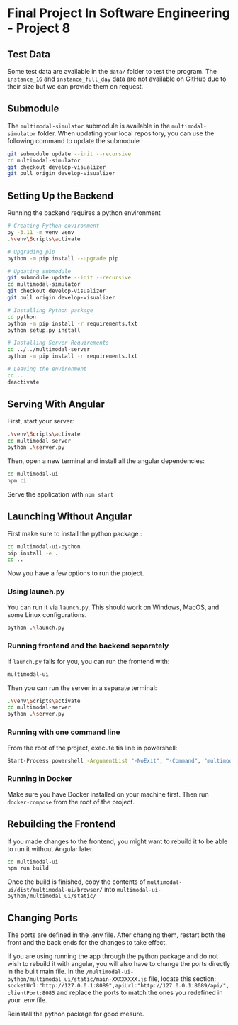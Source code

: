 # Final Project In Software Engineering - Project 8

## Test Data

Some test data are available in the `data/` folder to test the program. The `instance_16` and `instance_full_day` data are not available on GitHub due to their size but we can provide them on request.

## Submodule

The `multimodal-simulator` submodule is available in the `multimodal-simulator` folder. When updating your local repository, you can use the following command to update the submodule :

```bash
git submodule update --init --recursive
cd multimodal-simulator
git checkout develop-visualizer
git pull origin develop-visualizer
```

## Setting Up the Backend

Running the backend requires a python environment

```bash
# Creating Python environment
py -3.11 -m venv venv
.\venv\Scripts\activate

# Upgrading pip
python -m pip install --upgrade pip

# Updating submodule
git submodule update --init --recursive
cd multimodal-simulator
git checkout develop-visualizer
git pull origin develop-visualizer

# Installing Python package
cd python
python -m pip install -r requirements.txt
python setup.py install

# Installing Server Requirements
cd ../../multimodal-server
python -m pip install -r requirements.txt

# Leaving the environment
cd ..
deactivate
```

## Serving With Angular

First, start your server:

```bash
.\venv\Scripts\activate
cd multimodal-server
python .\server.py
```

Then, open a new terminal and install all the angular dependencies:

```bash
cd multimodal-ui
npm ci
```

Serve the application with `npm start`

## Launching Without Angular

First make sure to install the python package :

```bash
cd multimodal-ui-python
pip install -e .
cd ..
```

Now you have a few options to run the project.

### Using launch.py

You can run it via `launch.py`. This should work on Windows, MacOS, and some Linux configurations.

```bash
python .\launch.py
```

### Running frontend and the backend separately

If `launch.py` fails for you, you can run the frontend with:

```bash
multimodal-ui
```

Then you can run the server in a separate terminal:

```bash
.\venv\Scripts\activate
cd multimodal-server
python .\server.py
```

### Running with one command line

From the root of the project, execute tis line in powershell:

```bash
Start-Process powershell -ArgumentList "-NoExit", "-Command", "multimodal-ui"; .\venv\Scripts\activate; cd .\multimodal-server; python .\server.py
```

### Running in Docker

Make sure you have Docker installed on your machine first. Then run `docker-compose` from the root of the project.

## Rebuilding the Frontend

If you made changes to the frontend, you might want to rebuild it to be able to run it without Angular later.

```bash
cd multimodal-ui
npm run build
```

Once the build is finished, copy the contents of `multimodal-ui/dist/multimodal-ui/browser/` into `multimodal-ui-python/multimodal_ui/static/`

## Changing Ports

The ports are defined in the .env file. After changing them, restart both the front and the back ends for the changes to take effect.

If you are using running the app through the python package and do not wish to rebuild it with angular, you will also have to change the ports directly in the built main file. In the
`/multimodal-ui-python/multimodal_ui/static/main-XXXXXXXX.js`
file, locate this section:
`socketUrl:"http://127.0.0.1:8089",apiUrl:"http://127.0.0.1:8089/api/",clientPort:8085`
and replace the ports to match the ones you redefined in your .env file.

Reinstall the python package for good mesure.
